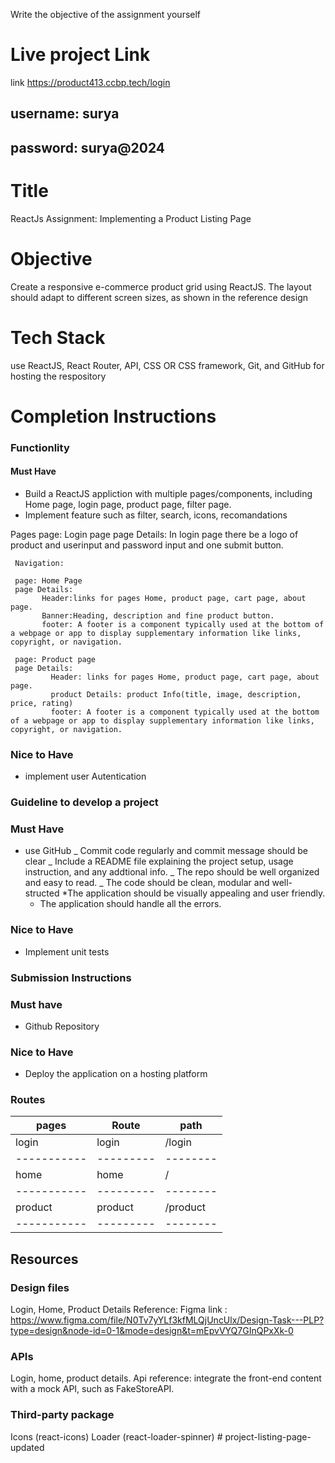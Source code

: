 Write the objective of the assignment yourself

# Live project Link

link https://product413.ccbp.tech/login

## username: surya

## password: surya@2024

# Title

ReactJs Assignment: Implementing a Product Listing Page

# Objective

Create a responsive e-commerce product grid using ReactJS. The layout should adapt to different screen sizes, as shown in the reference design

# Tech Stack

use ReactJS, React Router, API, CSS OR CSS framework, Git, and GitHub for hosting the respository

# Completion Instructions

### Functionlity

#### Must Have

- Build a ReactJS appliction with multiple pages/components, including Home page, login page, product page, filter page.
- Implement feature such as filter, search, icons, recomandations

Pages page: Login page page Details: In login page there be a logo of product and userinput and password input and one submit button.

     Navigation:

     page: Home Page
     page Details:
           Header:links for pages Home, product page, cart page, about page.
           Banner:Heading, description and fine product button.
           footer: A footer is a component typically used at the bottom of a webpage or app to display supplementary information like links, copyright, or navigation.

     page: Product page
     page Details:
             Header: links for pages Home, product page, cart page, about page.
             product Details: product Info(title, image, description, price, rating)
             footer: A footer is a component typically used at the bottom of a webpage or app to display supplementary information like links, copyright, or navigation.

### Nice to Have

- implement user Autentication

### Guideline to develop a project

### Must Have

- use GitHub _ Commit code regularly and commit message should be clear _ Include a README file explaining the project setup, usage instruction, and any addtional info. _ The repo should be well organized and easy to read. _ The code should be clean, modular and well-structed \*The application should be visually appealing and user friendly.
  - The application should handle all the errors.

### Nice to Have

- Implement unit tests

### Submission Instructions

### Must have

- Github Repository

### Nice to Have

- Deploy the application on a hosting platform

### Routes

| pages       | Route     | path     |
| ----------- | --------- | -------- |
| login       | login     | /login   |
| ----------- | --------- | -------- |
| home        | home      | /        |
| ----------- | --------- | -------- |
| product     | product   | /product |
| ----------- | --------- | -------- |

## Resources

### Design files

Login, Home, Product Details Reference: Figma link : https://www.figma.com/file/N0Tv7yYLf3kfMLQjUncUlx/Design-Task---PLP?type=design&node-id=0-1&mode=design&t=mEpvVYQ7GInQPxXk-0

### APIs

Login, home, product details. Api reference: integrate the front-end content with a mock API, such as FakeStoreAPI.

### Third-party package

Icons (react-icons) Loader (react-loader-spinner)
#   p r o j e c t - l i s t i n g - p a g e - u p d a t e d  
 